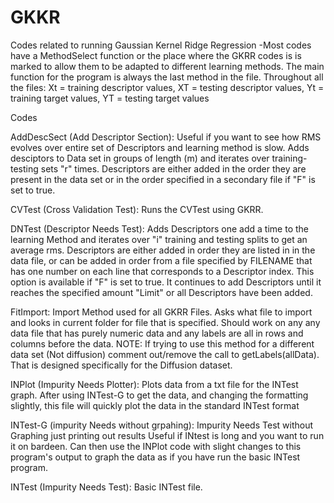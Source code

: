 # GKKR
Codes related to running Gaussian Kernel Ridge Regression
-Most codes have a MethodSelect function or the place where the GKRR codes is is marked to allow them to be adapted to different learning methods. The main function for the program is always the last method in the file. Throughout all the files: 
Xt = training descriptor values, XT = testing descriptor values, Yt = training target values, YT = testing target values

Codes

AddDescSect (Add Descriptor Section): 
Useful if you want to see how RMS evolves over entire set of Descriptors and learning method is slow.
Adds desciptors to Data set in groups of length (m) and iterates over training-testing sets "r" times. Descriptors are either added in the order they are present in the data set or in the order specified in a secondary file if "F" is set to true.

CVTest (Cross Validation Test): 
Runs the CVTest using GKRR. 

DNTest (Descriptor Needs Test): 
Adds Descriptors one add a time to the learning Method and iterates over "i" training and testing splits to get an average
rms. Descriptors are either added in order they are listed in in the data file, or can be added in order from a file specified by FILENAME that has one number on each line that corresponds to a Descriptor index. This option is available if "F" is set to true. It continues to add Descriptors until it reaches the specified amount "Limit" or all Descriptors have been added.

FitImport: 
Import Method used for all GKRR Files. Asks what file to import and looks in current folder for file that is specified. Should work on any any data file that has purely numeric data and any labels are all in rows and columns before the data.
NOTE: If trying to use this method for a different data set (Not diffusion) comment out/remove the call to getLabels(allData). That is designed specifically for the Diffusion dataset.

INPlot (Impurity Needs Plotter): 
Plots data from a txt file for the INTest graph. After using INTest-G to get the data, and changing the formatting slightly, this file will quickly plot the data in the standard INTest format

INTest-G (impurity Needs without grpahing): 
Impurity Needs Test without Graphing just printing out results Useful if INtest is long and you want to run it on bardeen. Can then use the INPlot code with slight changes to this program's output to graph the data as if you have run the basic INTest program.

INTest (Impurity Needs Test):
Basic INTest file. 
